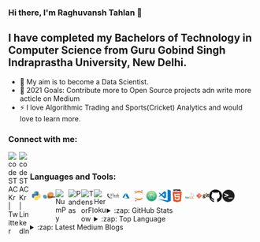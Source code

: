### Hi there, I'm Raghuvansh Tahlan 👋


## I have completed my Bachelors of Technology in Computer Science from Guru Gobind Singh Indraprastha University, New Delhi. 

- 🌱 My aim is to become a Data Scientist.
- 🥅 2021 Goals: Contribute more to Open Source projects adn write more acticle on Medium 
- ⚡ I love Algorithmic Trading and Sports(Cricket) Analytics and would love to learn more.

### Connect with me:


[<img align="left" alt="codeSTACKr | Twitter" width="22px" src="https://cdn.jsdelivr.net/npm/simple-icons@v3/icons/twitter.svg" />][twitter]
[<img align="left" alt="codeSTACKr | LinkedIn" width="22px" src="https://cdn.jsdelivr.net/npm/simple-icons@v3/icons/linkedin.svg" />][linkedin]

<br />

### Languages and Tools:

<img align="left" alt="Python" width="26px" src="https://raw.githubusercontent.com/github/explore/80688e429a7d4ef2fca1e82350fe8e3517d3494d/topics/python/python.png" />
<img align="left" alt="Scikit Learn" width="26px" src="https://raw.githubusercontent.com/github/explore/80688e429a7d4ef2fca1e82350fe8e3517d3494d/topics/scikit-learn/scikit-learn.png" />
<img align="left" alt="NumPy " width="26px" src="https://cdn.jsdelivr.net/npm/simple-icons@v5/icons/numpy.svg" />
<img align="left" alt="Pandas" width="26px" src="https://cdn.jsdelivr.net/npm/simple-icons@v5/icons/pandas.svg" />
<img align="left" alt="TensorFlow" width="26px" src="https://cdn.jsdelivr.net/npm/simple-icons@v5/icons/tensorflow.svg" />
<img align="left" alt="Heroku" width="26px" src="https://cdn.jsdelivr.net/npm/simple-icons@v5/icons/heroku.svg" />
<img align="left" alt="Flask" width="26px" src="https://raw.githubusercontent.com/github/explore/80688e429a7d4ef2fca1e82350fe8e3517d3494d/topics/flask/flask.png" />
<img align="left" alt="Azure Functions" width="26px" src="https://raw.githubusercontent.com/github/explore/80688e429a7d4ef2fca1e82350fe8e3517d3494d/topics/azure/azure.png" />
<img align="left" alt="Jupyter Notebook" width="26px" src="https://raw.githubusercontent.com/github/explore/80688e429a7d4ef2fca1e82350fe8e3517d3494d/topics/jupyter-notebook/jupyter-notebook.png" />
<img align="left" alt="Atom" width="26px" src="https://raw.githubusercontent.com/github/explore/80688e429a7d4ef2fca1e82350fe8e3517d3494d/topics/atom/atom.png" />
<img align="left" alt="Visual Studio Code" width="26px" src="https://raw.githubusercontent.com/github/explore/80688e429a7d4ef2fca1e82350fe8e3517d3494d/topics/visual-studio-code/visual-studio-code.png" />
<img align="left" alt="HTML5" width="26px" src="https://raw.githubusercontent.com/github/explore/80688e429a7d4ef2fca1e82350fe8e3517d3494d/topics/html/html.png" />
<img align="left" alt="MySQL" width="26px" src="https://raw.githubusercontent.com/github/explore/80688e429a7d4ef2fca1e82350fe8e3517d3494d/topics/mysql/mysql.png" />
<img align="left" alt="Git" width="26px" src="https://raw.githubusercontent.com/github/explore/80688e429a7d4ef2fca1e82350fe8e3517d3494d/topics/git/git.png" />
<img align="left" alt="GitHub" width="26px" src="https://raw.githubusercontent.com/github/explore/78df643247d429f6cc873026c0622819ad797942/topics/github/github.png" />
<img align="left" alt="Terminal" width="26px" src="https://raw.githubusercontent.com/github/explore/80688e429a7d4ef2fca1e82350fe8e3517d3494d/topics/terminal/terminal.png" />


<br />
<br />


<details>
  <summary>:zap: GitHub Stats</summary>

  <img align="left" alt="Raghuvansh's GitHub Stats" src="https://github-readme-rvt123.vercel.app/api?username=rvt123&show_icons=true&hide_border=true" />

</details>

<details>
  <summary>:zap: Top Language</summary>

  <img align="left" alt="Raghuvansh's Top Languages" src="https://github-readme-rvt123.vercel.app/api/top-langs/?username=rvt123&layout=compact" />

</details>

<details>
  <summary>:zap: Latest Medium Blogs</summary>

  <img align="left" alt="Raghuvansh's Medium Blogs" src="https://github-readme-medium-rvt123.vercel.app/?username=raghuvansh" />

</details>


[twitter]: https://twitter.com/RaghuvanshTahl1
[linkedin]: https://linkedin.com/in/raghuvansh-tahlan/
